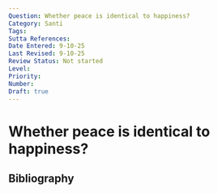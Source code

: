 ```yaml
---
Question: Whether peace is identical to happiness?
Category: Santi
Tags: 
Sutta References: 
Date Entered: 9-10-25
Last Revised: 9-10-25
Review Status: Not started
Level: 
Priority: 
Number: 
Draft: true
---
```


# Whether peace is identical to happiness?

## Bibliography

<!-- 

Notes:



-->